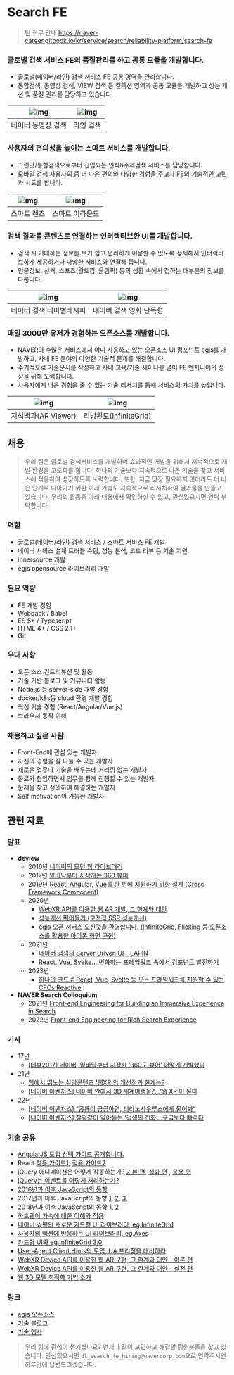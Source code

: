 # Search FE

> 팀 직무 안내 https://naver-career.gitbook.io/kr/service/search/reliability-platform/search-fe

### 글로벌 검색 서비스 FE의 품질관리를 하고 공통 모듈을 개발합니다.

- 글로벌(네이버/라인) 검색 서비스 FE 공통 영역을 관리합니다.
- 통합검색, 동영상 검색, VIEW 검색 등 컬렉션 영역과 공통 모듈을 개발하고 성능 개선 및 품질 관리를 담당하고 있습니다.


| ![img](./assets/searchfe/feplatform-네이버-검색결과.png) | ![img](./assets/searchfe/feplatform-라인-검색결과.png) |
| -- | -- |
| 네이버 동영상 검색 | 라인 검색 |


### 사용자의 편의성을 높이는 스마트 서비스를 개발합니다.

- 그린닷/통합검색으로부터 진입되는 인식&주제검색 서비스를 담당합니다.
- 모바일 검색 사용자의 좀 더 나은 편의와 다양한 경험을 주고자 FE의 기술적인 고민과 시도를 합니다.

| ![img](./assets/searchfe/feplatform-스마트렌즈.png) | ![img](./assets/searchfe/feplatform-스마트어라운드.png) |
| -- | -- |
| 스마트 렌즈 | 스마트 어라운드 |

### 검색 결과를 콘텐츠로 연결하는 인터랙티브한 UI를 개발합니다.


- 검색 시 기대하는 정보를 보기 쉽고 편리하게 이용할 수 있도록 정제해서 인터랙티브하게 제공하거나 다양한 서비스와 연결해 줍니다.
- 인물정보, 선거, 스포츠(월드컵, 올림픽) 등의 생활 속에서 접하는 대부분의 정보를 다룹니다.

| ![img](./assets/searchfe/feplatform-컨검-테마별레시피.png) | ![img](./assets/searchfe/feplatform-컨검-영화단독형.png) |
| -- | -- |
| 네이버 검색 테마별레시피 | 네이버 검색 영화 단독형 |


### 매일 3000만 유저가 경험하는 오픈소스를 개발합니다.
- NAVER의 수많은 서비스에서 이미 사용하고 있는 오픈소스 UI 컴포넌트 egjs를 개발하고, 사내 FE 분야의 다양한 기술적 문제를 해결합니다.
- 주기적으로 기술문서를 작성하고 사내 교육/기술 세미나를 열어 FE 엔지니어의 성장을 위해 노력합니다.
- 사용자에게 나은 경험을 줄 수 있는 기술 리서치를 통해 서비스의 가치를 높입니다.


| ![img](./assets/searchfe/feplatform-ar.jpg) | ![img](./assets/searchfe/feplatform-리빙윈도.png) |
| -- | -- |
| 지식백과(AR Viewer) | 리빙윈도(InfiniteGrid) |


## 채용
> 우리 팀은 글로벌 검색서비스를 개발하며 효과적인 개발을 위해서 지속적으로 개발 환경을 고도화를 합니다. 하나의 기술보다 지속적으로 나은 기술을 찾고 서비스에 적용하여 성장하도록 노력합니다. 
> 또한, 지금 당장 필요하지 않더라도 더 나은 단계로 나아가기 위한 미래 기술도 지속적으로 리서치하여 결과물을 만들고 있습니다. 우리의 활동을 아래 내용에서 확인하실 수 있고, 관심있으시면 연락 부탁합니다.

### 역할
- 글로벌(네이버/라인) 검색 서비스 / 스마트 서비스 FE 개발
- 네이버 서비스 설계 트러블 슈팅, 성능 분석, 코드 리뷰 등 기술 지원
- innersource 개발
- egjs opensource 라이브러리 개발

### 필요 역량
- FE 개발 경험
- Webpack / Babel
- ES 5+ / Typescript
- HTML 4+ / CSS 2.1+ 
- Git

### 우대 사항
- 오픈 소스 컨트리뷰션 및 활동
- 기술 기반 블로그 및 커뮤니티 활동
- Node.js 등 server-side 개발 경험
- docker/k8s등 cloud 환경 개발 경험
- 최신 기술 경험 (React/Angular/Vue.js) 
- 브라우저 동작 이해

### 채용하고 싶은 사람
- Front-End에 관심 있는 개발자
- 자신의 경험을 잘 나눌 수 있는 개발자
- 새로운 업무나 기술을 배우는데 거리낌 없는 개발자
- 동료와 협업하면서 업무를 함께 진행할 수 있는 개발자
- 문제을 찾고 정의하여 해결하는 개발자
- Self motivation이 가능한 개발자

## 관련 자료

### 발표
- **deview**
    - 2016년 [네이버의 모던 웹 라이브러리](https://deview.kr/2016/schedule#session/165)
    - 2017년 [밑바닥부터 시작하는 360 뷰어](https://deview.kr/2017/schedule/204)
    - 2019년 [React, Angular, Vue를 한 번에 지원하기 위한 설계 (Cross Framework Component)](https://deview.kr/2019/schedule/289)
    - 2020년
        - [WebXR API를 이용한 웹 AR 개발, 그 한계와 대안](https://deview.kr/2020/sessions/361)
        - [성능개선 뛰어들기 (고전적 SSR 성능개선)](https://deview.kr/2020/sessions/346)
        - [egjs 오픈 서커스 오신것을 환영합니다. (InfiniteGrid, Flicking 등 오픈소스를 활용한 아이폰 화면 구현)](https://deview.kr/2020/sessions/400)
    - 2021년
        - [네이버 검색의 Server Driven UI - LAPIN](https://deview.kr/2021/sessions/454)
        - [React, Vue, Svelte… 변화하는 프레임워크 속에서 컴포넌트 발전하기](https://deview.kr/2021/sessions/499)
    - 2023년
        - [하나의 코드로 React, Vue, Svelte 등 모든 프레임워크를 지원할 수 있는 CFCs Reactive](https://deview.kr/2023/sessions/548)  
- **NAVER Search Colloquium**
    - 2021년 [Front-end Engineering for Building an Immersive Experience in Search](https://searchcolloquium.naver.com/2021/)
    - 2022년 [Front-end Engineering for Rich Search Experience](https://searchcolloquium.naver.com/)

### 기사
- 17년
    - [[데뷰2017] 네이버, 밑바닥부터 시작한 ‘360도 뷰어’ 어떻게 개발했나](http://m.ddaily.co.kr/m/m_article/?no=161212)
- 21년
    - [웹에서 뛰노는 실감콘텐츠 ‘웹XR’의 개선점과 한계는?](https://n.news.naver.com/mnews/article/138/0002102997?sid=001)
    - [[네이버 어벤저스] 네이버 안에서 3D 세계여행을?…‘웹 XR’이 온다](https://news.naver.com/main/read.nhn?mode=LSD&mid=shm&sid1=105&oid=138&aid=0002103040)
- 22년
    - [[네이버 어벤저스] “공룡이 궁금하면, 티라노사우루스에게 물어봐”](https://www.ddaily.co.kr/news/article/?no=238872)
    - [[네이버 어벤저스] 찰떡같이 알아듣는 ‘검색의 진화’…구글보다 빠르다](https://www.ddaily.co.kr/news/article/?no=238971)

### 기술 공유
- [AngularJS 도입 선택 가이드 공개합니다.](http://d2.naver.com/helloworld/1172239)
- React [적용 가이드1](http://d2.naver.com/helloworld/9297403), [적용 가이드2](http://d2.naver.com/helloworld/1848131)
- jQuery 애니메이션은 어떻게 작동하는가? [기본 편](http://d2.naver.com/helloworld/0265052), [심화 편](http://d2.naver.com/helloworld/4424601) , [응용 편](http://d2.naver.com/helloworld/9323973)
- [jQuery는 이벤트를 어떻게 처리하는가?](http://d2.naver.com/helloworld/1855209)
- [2016년과 이후 JavaScript의 동향](http://d2.naver.com/helloworld/3618177)
- 2017년과 이후 JavaScript의 동향 [1](https://d2.naver.com/helloworld/2809766), [2](https://d2.naver.com/helloworld/7229119), [3](https://d2.naver.com/helloworld/0473039),
- 2018년과 이후 JavaScript의 동향 [1](https://d2.naver.com/helloworld/7495331), [2](https://d2.naver.com/helloworld/3259111)
- [하드웨어 가속에 대한 이해와 적용](http://d2.naver.com/helloworld/2061385)
- [네이버 쇼핑의 새로운 카드형 UI 라이브러리, eg.InfiniteGrid](http://d2.naver.com/helloworld/4874130)
- [사용자의 액션에 반응하는 UI 라이브러리, eg.Axes](https://d2.naver.com/helloworld/0590136)
- [카드형 UI와 eg.InfiniteGrid 3.0](https://d2.naver.com/helloworld/0637045)
- [User-Agent Client Hints의 도입, UA 프리징을 대비하라](https://d2.naver.com/helloworld/6532276)
- [WebXR Device API를 이용한 웹 AR 구현, 그 한계와 대안 - 이론 편](https://d2.naver.com/helloworld/0527763)
- [WebXR Device API를 이용한 웹 AR 구현, 그 한계와 대안 - 실전 편](https://d2.naver.com/helloworld/0189619)
- [웹 3D 모델 최적화 기법 소개](https://d2.naver.com/helloworld/6152907)

### 링크
- [egjs 오픈소스](http://naver.github.io/egjs/)
- [기술 블로그](https://medium.com/naver-fe-platform)
- [기술 행사](https://github.com/NAVER-FEPlatform/FEDevtalk)


> 우리 팀에 관심이 생기셨나요? 언제나 같이 고민하고 해결할 팀원분들을 찾고 있습니다.
> 관심있으시면 `dl_search_fe_hiring@navercorp.com`으로 연락주시면 하루안에 답변드리겠습니다.
    
